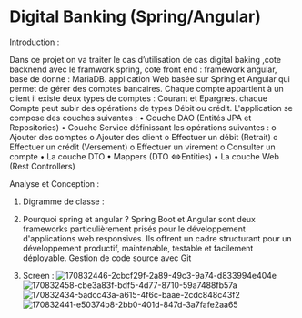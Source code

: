 # Digital Banking (Spring/Angular)
Introduction :

Dans ce projet on va traiter le cas d’utilisation de cas digital baking ,cote backnend avec le framwork spring, cote front end : framework angular, base de donne : MariaDB.
application Web basée sur Spring et Angular qui permet de gérer des comptes bancaires. Chaque compte appartient à un client il existe deux types de comptes : Courant et Epargnes. chaque Compte peut subir des opérations de types Débit ou crédit. L'application se compose des couches suivantes :
•	Couche DAO (Entités JPA et Repositories)
•	Couche Service définissant les opérations suivantes :
o	Ajouter des comptes
o	Ajouter des client
o	Effectuer un débit (Retrait)
o	Effectuer un crédit (Versement)
o	Effectuer un virement
o	Consulter un compte
•	La couche DTO
•	Mappers (DTO <=>Entities)
•	La couche Web (Rest Controllers)

Analyse et Conception :
1.	Digramme de classe :

2.	Pourquoi spring et angular ?
Spring Boot et Angular sont deux frameworks particulièrement prisés pour le développement d'applications web responsives. Ils offrent un cadre structurant pour un développement productif, maintenable, testable et facilement déployable.
Gestion de code source avec Git 

3.	Screen : 
    ![170832446-2cbcf29f-2a89-49c3-9a74-d833994e404e](https://user-images.githubusercontent.com/90484039/175660387-d09bbdc5-a1f8-442b-9ff6-4215093783d2.png)
![170832458-cbe3a83f-bdf5-4d77-8710-59a7488fb57a](https://user-images.githubusercontent.com/90484039/175660390-d02bd871-e970-4469-9f2b-a1ac8bc17a9b.png)
![170832434-5adcc43a-a615-4f6c-baae-2cdc848c43f2](https://user-images.githubusercontent.com/90484039/175660391-fda9bb14-aee9-4ab4-9bee-10487cfe0d1b.png)
![170832441-e50374b8-2bb0-401d-847d-3a7fafe2aa65](https://user-images.githubusercontent.com/90484039/175660394-ca2e98ed-ee4f-46f7-ae5f-e7a8d2e1eee2.png)


